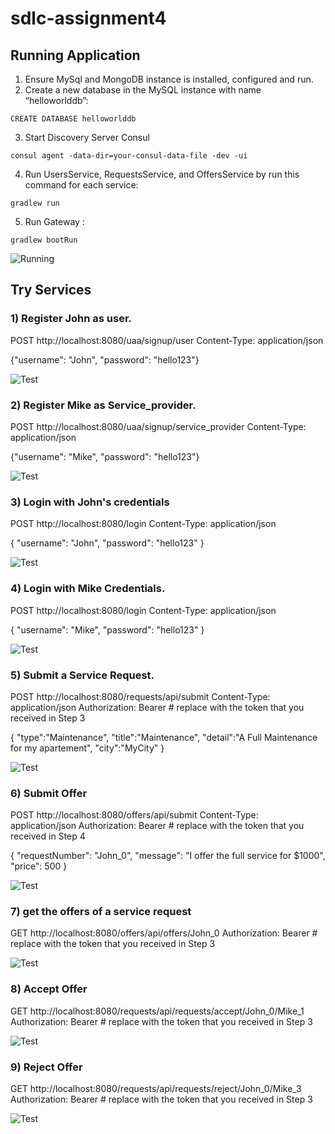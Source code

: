 # sdlc-assignment4

## Running Application

  1. Ensure MySql and MongoDB instance is installed, configured and run.
  2. Create a new database in the MySQL instance with name “helloworlddb”:
  ```
  CREATE DATABASE helloworlddb
  ```
  3. Start Discovery Server Consul
  ```
  consul agent -data-dir=your-consul-data-file -dev -ui
  ```
  4. Run UsersService, RequestsService, and OffersService by run this command for each service:
  ```
  gradlew run
  ```
  5. Run Gateway :
  ```
  gradlew bootRun
 
  ```
  
  ![Running](https://github.com/Xinqi-Zhang-USF/sdlc-assignment4/blob/main/screenshot/Screen%20Shot%202021-02-23%20at%203.28.58%20AM.png)
  
  ## Try Services

### 1) Register John as user.
POST http://localhost:8080/uaa/signup/user
Content-Type: application/json

{"username":  "John", "password": "hello123"}


![Test](https://github.com/Xinqi-Zhang-USF/sdlc-assignment4/blob/main/screenshot/Screen%20Shot%202021-02-23%20at%203.38.08%20AM.png)

### 2) Register Mike as Service_provider.
POST http://localhost:8080/uaa/signup/service_provider
Content-Type: application/json

{"username":  "Mike", "password": "hello123"}

![Test](https://github.com/Xinqi-Zhang-USF/sdlc-assignment4/blob/main/screenshot/Screen%20Shot%202021-02-23%20at%203.38.54%20AM.png)

### 3) Login with John's credentials 
POST http://localhost:8080/login
Content-Type: application/json

{
  "username": "John",
  "password": "hello123"
}

![Test](https://github.com/Xinqi-Zhang-USF/sdlc-assignment4/blob/main/screenshot/Screen%20Shot%202021-02-23%20at%203.39.54%20AM.png)

### 4) Login with Mike Credentials. 
POST http://localhost:8080/login
Content-Type: application/json

{
  "username": "Mike",
  "password": "hello123"
}

![Test](https://github.com/Xinqi-Zhang-USF/sdlc-assignment4/blob/main/screenshot/Screen%20Shot%202021-02-23%20at%203.41.05%20AM.png)


### 5) Submit a Service Request. 
POST http://localhost:8080/requests/api/submit
Content-Type: application/json
Authorization: Bearer <token> # replace <token> with the token that you received in Step 3

{
     "type":"Maintenance",
     "title":"Maintenance",
     "detail":"A Full Maintenance for my apartement",
      "city":"MyCity"
}

![Test](https://github.com/Xinqi-Zhang-USF/sdlc-assignment4/blob/main/screenshot/5.png)

### 6) Submit Offer
POST http://localhost:8080/offers/api/submit
Content-Type: application/json
Authorization: Bearer <token> # replace <token> with the token that you received in Step 4

{
   "requestNumber": "John_0", 
    "message": "I offer the full service for $1000",
    "price": 500
}

![Test](https://github.com/Xinqi-Zhang-USF/sdlc-assignment4/blob/main/screenshot/6.png)

### 7) get the offers of a service request 
GET http://localhost:8080/offers/api/offers/John_0
Authorization: Bearer <token> # replace <token> with the token that you received in Step 3

![Test](https://github.com/Xinqi-Zhang-USF/sdlc-assignment4/blob/main/screenshot/7.png)

### 8) Accept Offer
GET http://localhost:8080/requests/api/requests/accept/John_0/Mike_1
Authorization: Bearer <token> # replace <token> with the token that you received in Step 3

![Test](https://github.com/Xinqi-Zhang-USF/sdlc-assignment4/blob/main/screenshot/8.png)

### 9) Reject Offer
GET http://localhost:8080/requests/api/requests/reject/John_0/Mike_3
Authorization: Bearer <token> # replace <token> with the token that you received in Step 3

![Test](https://github.com/Xinqi-Zhang-USF/sdlc-assignment4/blob/main/screenshot/9.png)
  
